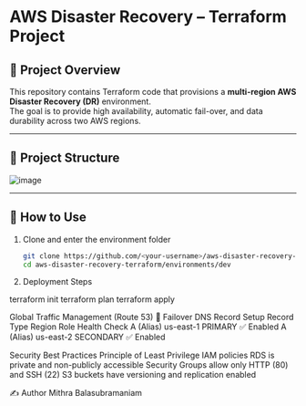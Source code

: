 # AWS Disaster Recovery – Terraform Project

## 📖 Project Overview
This repository contains Terraform code that provisions a **multi-region AWS Disaster Recovery (DR)** environment.  
The goal is to provide high availability, automatic fail-over, and data durability across two AWS regions.

---

## 📁 Project Structure



![image](https://github.com/user-attachments/assets/6b662a82-d652-4ad9-8530-023e6c5d7f4b)



---

## 🚀 How to Use

1. Clone and enter the environment folder  
   ```bash
   git clone https://github.com/<your-username>/aws-disaster-recovery-terraform.git
   cd aws-disaster-recovery-terraform/environments/dev
   
2. Deployment Steps
   
terraform init
terraform plan
terraform apply

Global Traffic Management (Route 53)
🧠 Failover DNS Record Setup
Record Type	Region	Role	Health Check
A (Alias)	us-east-1	PRIMARY	✅ Enabled
A (Alias)	us-east-2	SECONDARY	✅ Enabled

Security Best Practices
Principle of Least Privilege IAM policies
RDS is private and non-publicly accessible
Security Groups allow only HTTP (80) and SSH (22)
S3 buckets have versioning and replication enabled


✍️ Author
Mithra Balasubramaniam
